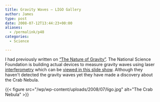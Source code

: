 ```yaml
---
title: Gravity Waves – LIGO Gallery
author: James
type: post
date: 2008-07-12T13:44:23+00:00
aliases:
  - /permalink/p48
categories:
  - Science

---
```

I had previously written on [&#8220;The Nature of Gravity&#8221;][1]. The National Science Foundation is building actual devices to measure gravity waves using laser [interferometry][2] which can be [viewed in this slide show][3]. Although they haven't detected the gravity waves yet they have made a discovery about the Crab Nebula.

{{< figure src="/wp/wp-content/uploads/2008/07/ligo.jpg" alt="The Crab Nebula" >}}

 [1]: /p28
 [2]: http://en.wikipedia.org/wiki/Michelson_interferometer
 [3]: http://www.wired.com/science/discoveries/multimedia/2008/07/gallery_ligo